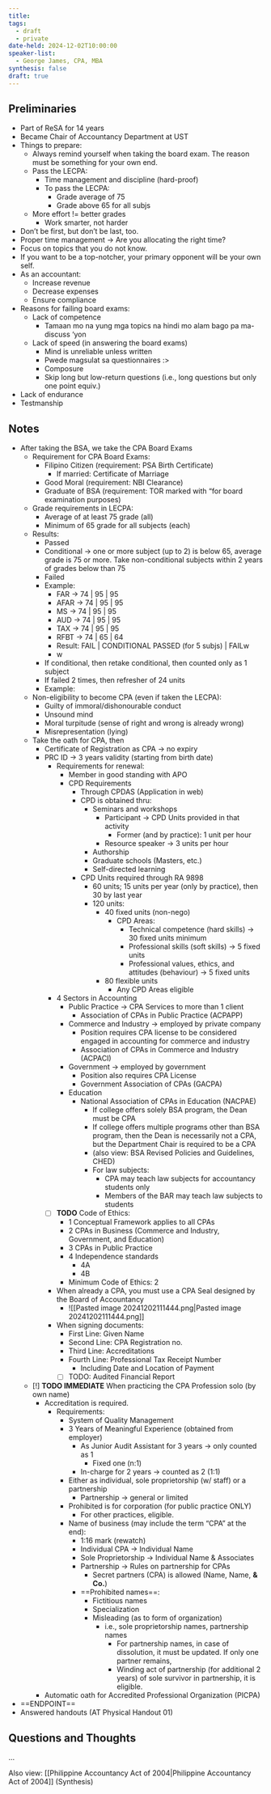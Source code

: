```yaml
---
title: 
tags:
  - draft
  - private
date-held: 2024-12-02T10:00:00
speaker-list:
  - George James, CPA, MBA
synthesis: false
draft: true
---
```


## Preliminaries
- Part of ReSA for 14 years
- Became Chair of Accountancy Department at UST
- Things to prepare:
	- Always remind yourself when taking the board exam. The reason must be something for your own end.
	- Pass the LECPA:
		- Time management and discipline (hard-proof)
		- To pass the LECPA:
			- Grade average of 75
			- Grade above 65 for all subjs
	- More effort != better grades
		- Work smarter, not harder
- Don’t be first, but don’t be last, too.
- Proper time management → Are you allocating the right time?
- Focus on topics that you do not know.
- If you want to be a top-notcher, your primary opponent will be your own self.
- As an accountant:
	- Increase revenue
	- Decrease expenses
	- Ensure compliance
- Reasons for failing board exams:
	- Lack of competence
		- Tamaan mo na yung mga topics na hindi mo alam bago pa ma-discuss ‘yon
	- Lack of speed (in answering the board exams)
		- Mind is unreliable unless written
		- Pwede magsulat sa questionnaires :>
		- Composure
		- Skip long but low-return questions (i.e., long questions but only one point equiv.)
- Lack of endurance
- Testmanship

## Notes
- After taking the BSA, we take the CPA Board Exams
	- Requirement for CPA Board Exams:
		- Filipino Citizen (requirement: PSA Birth Certificate)
			- If married: Certificate of Marriage
		- Good Moral (requirement: NBI Clearance)
		- Graduate of BSA (requirement: TOR marked with “for board examination purposes)
	- Grade requirements in LECPA:
		- Average of at least 75 grade (all)
		- Minimum of 65 grade for all subjects (each)
	- Results:
		- Passed
		- Conditional → one or more subject (up to 2) is below 65, average grade is 75 or more. Take non-conditional subjects within 2 years of grades below than 75
		- Failed
		- Example:
			- FAR → 74 | 95 | 95
			- AFAR → 74 | 95 | 95
			- MS → 74 | 95 | 95
			- AUD → 74 | 95 | 95
			- TAX → 74 | 95 | 95
			- RFBT → 74 | 65 | 64
			- Result: FAIL | CONDITIONAL PASSED (for 5 subjs) | FAILw
			- w
		- If conditional, then retake conditional, then counted only as 1 subject
		- If failed 2 times, then refresher of 24 units
		- Example:
	- Non-eligibility to become CPA (even if taken the LECPA):
		- Guilty of immoral/dishonourable conduct
		- Unsound mind
		- Moral turpitude (sense of right and wrong is already wrong)
		- Misrepresentation (lying)
	- Take the oath for CPA, then
		- Certificate of Registration as CPA → no expiry
		- PRC ID → 3 years validity (starting from birth date)
			- Requirements for renewal:
				- Member in good standing with APO
				- CPD Requirements
					- Through CPDAS (Application in web)
					- CPD is obtained thru:
						- Seminars and workshops
							- Participant → CPD Units provided in that activity
								- Former (and by practice): 1 unit per hour
							- Resource speaker → 3 units per hour
						- Authorship
						- Graduate schools (Masters, etc.)
						- Self-directed learning
					- CPD Units required through RA 9898
						- 60 units; 15 units per year (only by practice), then 30 by last year
						- 120 units:
							- 40 fixed units (non-nego)
								- CPD Areas:
									- Technical competence (hard skills) → 30 fixed units minimum
									- Professional skills (soft skills) → 5 fixed units
									- Professional values, ethics, and attitudes (behaviour) → 5 fixed units
							- 80 flexible units
								- Any CPD Areas eligible
			- 4 Sectors in Accounting
				- Public Practice → CPA Services to more than 1 client
					- Association of CPAs in Public Practice (ACPAPP)
				- Commerce and Industry → employed by private company
					- Position requires CPA license to be considered engaged in accounting for commerce and industry
					- Association of CPAs in Commerce and Industry (ACPACI)
				- Government → employed by government
					- Position also requires CPA License
					- Government Association of CPAs (GACPA)
				- Education
					- National Association of CPAs in Education (NACPAE)
						- If college offers solely BSA program, the Dean must be CPA
						- If college offers multiple programs other than BSA program, then the Dean is necessarily not a CPA, but the Department Chair is required to be a CPA
						- (also view: BSA Revised Policies and Guidelines, CHED)
						- For law subjects:
							- CPA may teach law subjects for accountancy students only
							- Members of the BAR may teach law subjects to students
			- [ ] **TODO** Code of Ethics:
				- 1 Conceptual Framework applies to all CPAs
				- 2 CPAs in Business (Commerce and Industry, Government, and Education)
				- 3 CPAs in Public Practice
				- 4 Independence standards
					- 4A
					- 4B
				- Minimum Code of Ethics: 2
			- When already a CPA, you must use a CPA Seal designed by the Board of Accountancy
				- ![[Pasted image 20241202111444.png|Pasted image 20241202111444.png]]
			- When signing documents:
				- First Line: Given Name
				- Second Line: CPA Registration no.
				- Third Line: Accreditations
				- Fourth Line: Professional Tax Receipt Number
					- Including Date and Location of Payment
				- [ ] TODO: Audited Financial Report
	- [!] **TODO IMMEDIATE** When practicing the CPA Profession solo (by own name)
		- Accreditation is required.
			- Requirements:
				- System of Quality Management
				- 3 Years of Meaningful Experience (obtained from employer)
					- As Junior Audit Assistant for 3 years → only counted as 1
						- Fixed one (n:1)
					- In-charge for 2 years → counted as 2 (1:1)
				- Either as individual, sole proprietorship (w/ staff) or a partnership
					- Partnership → general or limited
				- Prohibited is for corporation (for public practice ONLY)
					- For other practices, eligible.
				- Name of business (may include the term “CPA” at the end):
					- 1:16 mark (rewatch)
					- Individual CPA → Individual Name
					- Sole Proprietorship → Individual Name & Associates 
					- Partnership → Rules on partnership for CPAs
						- Secret partners (CPA) is allowed (Name, Name, **& Co.**)
					- ==Prohibited names==:
						- Fictitious names
						- Specialization
						- Misleading (as to form of organization)
							- i.e., sole proprietorship names, partnership names
								- For partnership names, in case of dissolution, it must be updated. If only one partner remains, 
								- Winding act of partnership (for additional 2 years) of sole survivor in partnership, it is eligible. 
		- Automatic oath for Accredited Professional Organization (PICPA)
- ==ENDPOINT==
- Answered handouts (AT Physical Handout 01)

## Questions and Thoughts
…

Also view: [[Philippine Accountancy Act of 2004|Philippine Accountancy Act of 2004]] (Synthesis)
